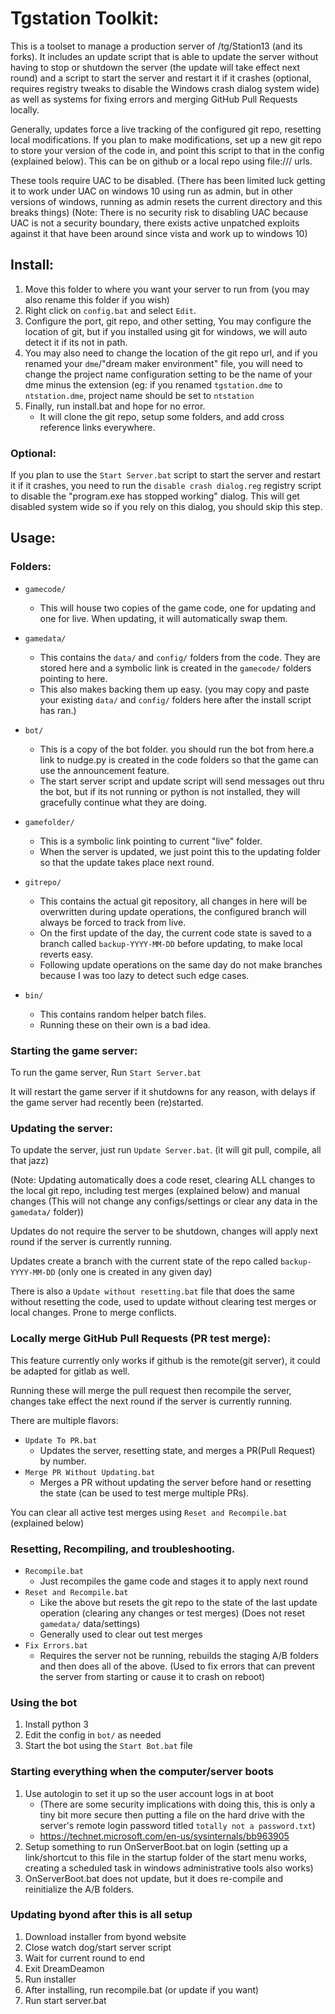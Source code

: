 # Tgstation Toolkit:
This is a toolset to manage a production server of /tg/Station13 (and its forks). It includes an update script that is able to update the server without having to stop or shutdown the server (the update will take effect next round) and a script to start the server and restart it if it crashes (optional, requires registry tweaks to disable the Windows crash dialog system wide) as well as systems for fixing errors and merging GitHub Pull Requests locally.
  
Generally, updates force a live tracking of the configured git repo, resetting local modifications. If you plan to make modifications, set up a new git repo to store your version of the code in, and point this script to that in the config (explained below). This can be on github or a local repo using file:/// urls.

These tools require UAC to be disabled. (There has been limited luck getting it to work under UAC on windows 10 using run as admin, but in other versions of windows, running as admin resets the current directory and this breaks things)
(Note: There is no security risk to disabling UAC because UAC is not a security boundary, there exists active unpatched exploits against it that have been around since vista and work up to windows 10)

## Install:
1. Move this folder to where you want your server to run from (you may also rename this folder if you wish)
1. Right click on `config.bat` and select `Edit`.
1. Configure the port, git repo, and other setting, You may configure the location of git, but if you installed using git for windows, we will auto detect it if its not in path.
1. You may also need to change the location of the git repo url, and if you renamed your `dme`/"dream maker environment" file, you will need to change the project name configuration setting to be the name of your dme minus the extension (eg: if you renamed `tgstation.dme` to `ntstation.dme`, project name should be set to `ntstation`
1. Finally, run install.bat and hope for no error.
	* It will clone the git repo, setup some folders, and add cross reference links everywhere.
	
### Optional:
If you plan to use the `Start Server.bat` script to start the server and restart it if it crashes, you need to run the `disable crash dialog.reg` registry script to disable the "program.exe has stopped working" dialog. This will get disabled system wide so if you rely on this dialog, you should skip this step.

## Usage:
### Folders:
* `gamecode/`
	* This will house two copies of the game code, one for updating and one for live. When updating, it will automatically swap them.

* `gamedata/`
	* This contains the `data/` and `config/` folders from the code. They are stored here and a symbolic link is created in the `gamecode/` folders pointing to here.
	* This also makes backing them up easy.
(you may copy and paste your existing `data/` and `config/` folders here after the install script has ran.)

* `bot/`
	* This is a copy of the bot folder. you should run the bot from here.a link to nudge.py is created in the code folders so that the game can use the announcement feature.
	* The start server script and update script will send messages out thru the bot, but if its not running or python is not installed, they will gracefully continue what they are doing.

* `gamefolder/`
	* This is a symbolic link pointing to current "live" folder.
	* When the server is updated, we just point this to the updating folder so that the update takes place next round.

* `gitrepo/`
	* This contains the actual git repository, all changes in here will be overwritten during update operations, the configured branch will always be forced to track from live.
	* On the first update of the day, the current code state is saved to a branch called `backup-YYYY-MM-DD` before updating, to make local reverts easy.
	* Following update operations on the same day do not make branches because I was too lazy to detect such edge cases.

* `bin/`
	* This contains random helper batch files.
	* Running these on their own is a bad idea.

### Starting the game server:
To run the game server, Run `Start Server.bat`

It will restart the game server if it shutdowns for any reason, with delays if the game server had recently been (re)started.


### Updating the server:
To update the server, just run `Update Server.bat`. (it will git pull, compile, all that jazz)  

(Note: Updating automatically does a code reset, clearing ALL changes to the local git repo, including test merges (explained below) and manual changes (This will not change any configs/settings or clear any data in the `gamedata/` folder))  

Updates do not require the server to be shutdown, changes will apply next round if the server is currently running.  

Updates create a branch with the current state of the repo called `backup-YYYY-MM-DD` (only one is created in any given day)

There is also a `Update without resetting.bat` file that does the same without resetting the code, used to update without clearing test merges or local changes. Prone to merge conflicts.


### Locally merge GitHub Pull Requests (PR test merge):
This feature currently only works if github is the remote(git server), it could be adapted for gitlab as well.

Running these will merge the pull request then recompile the server, changes take effect the next round if the server is currently running.  

There are multiple flavors:  
* `Update To PR.bat`
	* Updates the server, resetting state, and merges a PR(Pull Request) by number.
* `Merge PR Without Updating.bat`
	* Merges a PR without updating the server before hand or resetting the state (can be used to test merge multiple PRs).

You can clear all active test merges using `Reset and Recompile.bat` (explained below)

### Resetting, Recompiling, and troubleshooting.
* `Recompile.bat`
	* Just recompiles the game code and stages it to apply next round
* `Reset and Recompile.bat`
	* Like the above but resets the git repo to the state of the last update operation (clearing any changes or test merges) (Does not reset `gamedata/` data/settings)
	* Generally used to clear out test merges
* `Fix Errors.bat`
	* Requires the server not be running, rebuilds the staging A/B folders and then does all of the above. (Used to fix errors that can prevent the server from starting or cause it to crash on reboot)
 
### Using the bot
1. Install python 3
1. Edit the config in `bot/` as needed
1. Start the bot using the `Start Bot.bat` file

 
### Starting everything when the computer/server boots
1. Use autologin to set it up so the user account logs in at boot
	* (There are some security implications with doing this, this is only a tiny bit more secure then putting a file on the hard drive with the server's remote login password titled `totally not a password.txt`)
	* https://technet.microsoft.com/en-us/sysinternals/bb963905
1. Setup something to run OnServerBoot.bat on login (setting up a link/shortcut to this file in the startup folder of the start menu works, creating a scheduled task in windows administrative tools also works)
1. OnServerBoot.bat does not update, but it does re-compile and reinitialize the A/B folders.
	
### Updating byond after this is all setup
1. Download installer from byond website
1. Close watch dog/start server script
1. Wait for current round to end
1. Exit DreamDeamon
1. Run installer
1. After installing, run recompile.bat (or update if you want)
1. Run start server.bat



	
